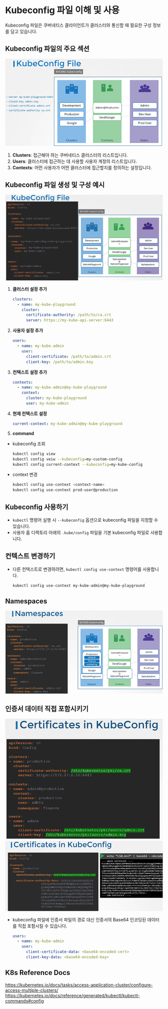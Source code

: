 # Kubeconfig 파일 이해 및 사용

Kubeconfig 파일은 쿠버네티스 클라이언트가 클러스터와 통신할 때 필요한 구성 정보를 담고 있습니다.

## Kubeconfig 파일의 주요 섹션

![](2024-04-10-19-05-01.png)

1. **Clusters**: 접근해야 하는 쿠버네티스 클러스터의 리스트입니다.
2. **Users**: 클러스터에 접근하는 데 사용할 사용자 계정의 리스트입니다.
3. **Contexts**: 어떤 사용자가 어떤 클러스터에 접근할지를 정의하는 설정입니다.

## Kubeconfig 파일 생성 및 구성 예시

![](2024-04-10-19-07-33.png)

1. **클러스터 설정 추가**
   ```yaml
   clusters:
     - name: my-kube-playground
       cluster:
         certificate-authority: /path/to/ca.crt
         server: https://my-kube-api-server:6443
   ```
2. **사용자 설정 추가**

   ```yaml
   users:
     - name: my-kube-admin
       user:
         client-certificate: /path/to/admin.crt
         client-key: /path/to/admin.key
   ```

3. **컨텍스트 설정 추가**

   ```yaml
   contexts:
     - name: my-kube-admin@my-kube-playground
       context:
         cluster: my-kube-playground
         user: my-kube-admin
   ```

4. **현재 컨텍스트 설정**

   ```yaml
   current-context: my-kube-admin@my-kube-playground
   ```

5. **command**

- kubeconfig 조회
  ```bash
  kubectl config view
  kubectl config veiw --kubeconfig=my-custom-config
  kubectl config current-context --kubeconfig=my-kube-config
  ```
- context 변경
  ```bash
  kubectl config use-context <context-name>
  kubectl config use-context prod-user@production
  ```

## Kubeconfig 사용하기

- `kubectl` 명령어 실행 시 `--kubeconfig` 옵션으로 kubeconfig 파일을 지정할 수 있습니다.
- 사용자 홈 디렉토리 아래의 `.kube/config` 파일을 기본 kubeconfig 파일로 사용합니다.

## 컨텍스트 변경하기

- 다른 컨텍스트로 변경하려면, `kubectl config use-context` 명령어를 사용합니다.
  ```bash
  kubectl config use-context my-kube-admin@my-kube-playground
  ```

## Namespaces

![](2024-04-10-19-11-48.png)

## 인증서 데이터 직접 포함시키기

![](2024-04-10-19-12-20.png)
![](2024-04-10-19-12-39.png)

- kubeconfig 파일에 인증서 파일의 경로 대신 인증서의 Base64 인코딩된 데이터를 직접 포함시킬 수 있습니다.
  ```yaml
  users:
    - name: my-kube-admin
      user:
        client-certificate-data: <base64-encoded-cert>
        client-key-data: <base64-encoded-key>
  ```

## K8s Reference Docs

https://kubernetes.io/docs/tasks/access-application-cluster/configure-access-multiple-clusters/
https://kubernetes.io/docs/reference/generated/kubectl/kubectl-commands#config
